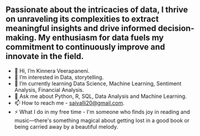 ## Passionate about the intricacies of data, I thrive on unraveling its complexities to extract meaningful insights and drive informed decision-making. My enthusiasm for data fuels my commitment to continuously improve and innovate in the field.
- 👋 Hi, I’m Kinnera Veerapaneni.
- 👀 I’m interested in Data, storytelling.
- 🌱 I’m currently learning Data Science, Machine Learning, Sentiment Analysis, Financial Analysis.
- 💬 Ask me about Python, R, SQL, Data Analysis and Machine Learning.
- 📫 How to reach me - saivalli20@gmail.com.
- ⚡ What I do in my free time - I'm someone who finds joy in reading and music—there's something magical about getting lost in a good book or being carried away by a beautiful melody.

<!---
kinnera20/kinnera20 is a ✨ special ✨ repository because its `README.md` (this file) appears on your GitHub profile.
You can click the Preview link to take a look at your changes.
--->
